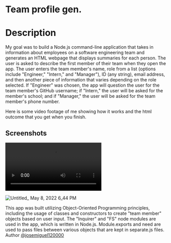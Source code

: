 
# Team profile gen.
# Description
 My goal was to build a Node.js command-line application that takes in information about employees on a software engineering team and generates an HTML webpage that displays summaries for each person. The user is asked to describe the first member of their team when they open the app. The user enters the team member's name, role from a list (options include "Engineer," "Intern," and "Manager"), ID (any string), email address, and then another piece of information that varies depending on the role selected. If "Engineer" was chosen, the app will question the user for the team member's GitHub username; if "Intern," the user will be asked for the member's school; and if "Manager," the user will be asked for the team member's phone number.


Here is some video footage of me showing how it works and the html outcome that you get when you finish.


## Screenshots

![App Screenshot](https://user-images.githubusercontent.com/98843560/167321205-14fc07c9-eb5d-440d-9beb-00a78b3f15ec.mp4)

![Untitled_ May 8, 2022 6_44 PM](https://user-images.githubusercontent.com/98843560/167321390-7fdf98a1-5a1f-4158-a5a8-346e5162293f.gif)

This app was built utilizing Object-Oriented Programming principles, including the usage of classes and constructors to create "team member" objects based on user input. The "Inquirer" and "FS" node modules are used in the app, which is written in Node.js. Module.exports and need are used to pass files between various objects that are kept in separate.js files.
Author 
[@josemiguel120000](https://github.com/josemiguel20000)
